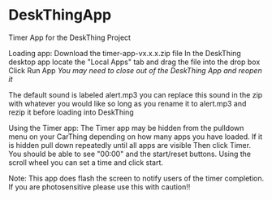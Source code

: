 # DeskThingApp
Timer App for the DeskThing Project

Loading app:
  Download the timer-app-vx.x.x.zip file
  In the DeskThing desktop app locate the "Local Apps" tab and drag the file into the drop box
  Click Run App
  *You may need to close out of the DeskThing App and reopen it*

  The default sound is labeled alert.mp3 you can replace this sound in the zip with whatever you would like so long as you rename it to alert.mp3 and rezip it before loading into DeskThing

Using the Timer app:
  The Timer app may be hidden from the pulldown menu on your CarThing depending on how many apps you have loaded.
  If it is hidden pull down repeatedly until all apps are visible
  Then click Timer.
  You should be able to see "00:00" and the start/reset buttons. 
  Using the scroll wheel you can set a time and click start.

Note: This app does flash the screen to notify users of the timer completion. If you are photosensitive please use this with caution!!
